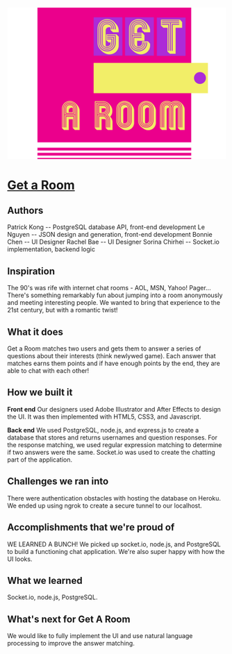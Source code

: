  ![logo](https://github.com/pkong97/hackthe90s/blob/master/views/images/LOGO.png)
 # [Get a Room](https://devpost.com/software/get-a-room-x0ewl1)
 
 ## Authors
Patrick Kong -- PostgreSQL database API, front-end development
Le Nguyen -- JSON design and generation, front-end development
Bonnie Chen -- UI Designer
Rachel Bae -- UI Designer
Sorina Chirhei -- Socket.io implementation, backend logic
 
 ## Inspiration
The 90's was rife with internet chat rooms - AOL, MSN, Yahoo! Pager... There's something remarkably fun about jumping into a room anonymously and meeting interesting people. We wanted to bring that experience to the 21st century, but with a romantic twist!

## What it does
Get a Room matches two users and gets them to answer a series of questions about their interests (think newlywed game). Each answer that matches earns them points and if have enough points by the end, they are able to chat with each other!

## How we built it
**Front end**
Our designers used Adobe Illustrator and After Effects to design the UI. It was then implemented with HTML5, CSS3, and Javascript.

**Back end**
We used PostgreSQL, node.js, and express.js to create a database that stores and returns usernames and question responses. For the response matching, we used regular expression matching to determine if two answers were the same. Socket.io was used to create the chatting part of the application.

## Challenges we ran into
There were authentication obstacles with hosting the database on Heroku. We ended up using ngrok to create a secure tunnel to our localhost. 

## Accomplishments that we're proud of
WE LEARNED A BUNCH! We picked up socket.io, node.js, and PostgreSQL to build a functioning chat application. We're also super happy with how the UI looks. 

## What we learned
Socket.io, node.js, PostgreSQL.

## What's next for Get A Room
We would like to fully implement the UI and use natural language processing to improve the answer matching.
